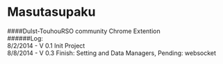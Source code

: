 Masutasupaku
============
####Dulst-TouhouRSO community Chrome Extention<br />
######Log: <br />
8/2/2014 - V 0.1 Init Project <br />
8/8/2014 - V 0.3 Finish: Setting and Data Managers, Pending: websocket <br />
